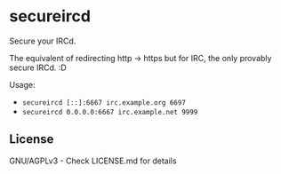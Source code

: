 # secureircd

Secure your IRCd.

The equivalent of redirecting http -> https but for IRC, the only provably secure IRCd. :D

Usage:

- `secureircd [::]:6667 irc.example.org 6697`
- `secureircd 0.0.0.0:6667 irc.example.net 9999`

License
-------
GNU/AGPLv3 - Check LICENSE.md for details
